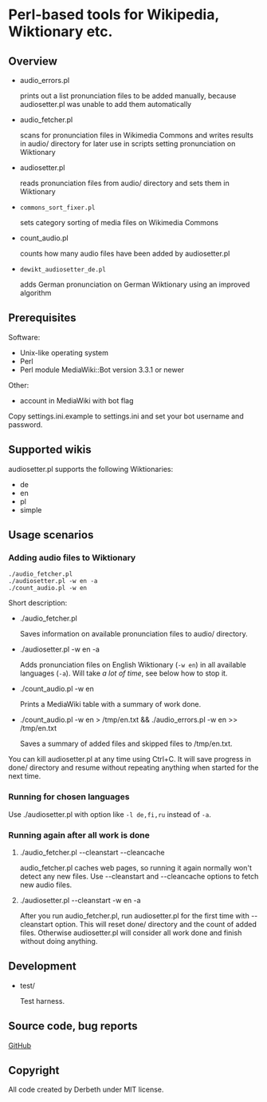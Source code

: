 Perl-based tools for Wikipedia, Wiktionary etc.
===============================================

Overview
--------

*   audio_errors.pl

    prints out a list pronunciation files to be added manually, because audiosetter.pl was unable to add them automatically

*   audio_fetcher.pl

    scans for pronunciation files in Wikimedia Commons and writes results in audio/ directory for later use in scripts setting pronunciation on Wiktionary

*   audiosetter.pl

    reads pronunciation files from audio/ directory and sets them in Wiktionary

*   `commons_sort_fixer.pl`

    sets category sorting of media files on Wikimedia Commons

*   count_audio.pl

    counts how many audio files have been added by audiosetter.pl

*   `dewikt_audiosetter_de.pl`

    adds German pronunciation on German Wiktionary using an improved algorithm


Prerequisites
-------------

Software:

* Unix-like operating system
* Perl
* Perl module MediaWiki::Bot version 3.3.1 or newer

Other:

* account in MediaWiki with bot flag

Copy settings.ini.example to settings.ini and set your bot username and password.


Supported wikis
---------------

audiosetter.pl supports the following Wiktionaries:

* de
* en
* pl
* simple


Usage scenarios
---------------

### Adding audio files to Wiktionary

    ./audio_fetcher.pl
    ./audiosetter.pl -w en -a
    ./count_audio.pl -w en

Short description:

*   ./audio_fetcher.pl

    Saves information on available pronunciation files to audio/ directory.

*   ./audiosetter.pl -w en -a

    Adds pronunciation files on English Wiktionary (`-w en`) in all available languages (`-a`). Will take *a lot of time*, see below how to stop it.

*   ./count_audio.pl -w en

    Prints a MediaWiki table with a summary of work done.

*   ./count_audio.pl -w en > /tmp/en.txt && ./audio_errors.pl -w en >> /tmp/en.txt

    Saves a summary of added files and skipped files to /tmp/en.txt.

You can kill audiosetter.pl at any time using Ctrl+C. It will save progress in done/ directory and resume without repeating anything when started for the next time.

### Running for chosen languages

Use ./audiosetter.pl with option like `-l de,fi,ru` instead of `-a`.

### Running again after all work is done

1.  ./audio_fetcher.pl --cleanstart --cleancache

    audio_fetcher.pl caches web pages, so running it again normally won't detect any new files. Use --cleanstart and --cleancache options to fetch new audio files.

2.  ./audiosetter.pl --cleanstart -w en -a

    After you run audio_fetcher.pl, run audiosetter.pl for the first time with --cleanstart option. This will reset done/ directory and the count of added files. Otherwise audiosetter.pl will consider all work done and finish without doing anything.


Development
-----------

*   test/

    Test harness.


Source code, bug reports
------------------------

[GitHub](https://github.com/Derbeth/perlwiki)


Copyright
---------

All code created by Derbeth under MIT license.

